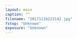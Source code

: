 ```yaml
---
layout: main
caption: ""
filename: "20171116223142.jpg"
fstop: "Unknown"
exposure: "Unknown"
---
```

